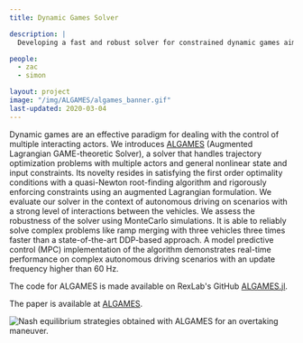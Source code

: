 ```yaml
---
title: Dynamic Games Solver

description: |
  Developing a fast and robust solver for constrained dynamic games aimed at identifying Nash equilibrium strategies. 

people:
  - zac
  - simon

layout: project
image: "/img/ALGAMES/algames_banner.gif"
last-updated: 2020-03-04
---
```


Dynamic games are an effective paradigm for dealing with the control of multiple interacting actors. We introduces [ALGAMES](https://github.com/RoboticExplorationLab/ALGAMES.jl.git) (Augmented Lagrangian GAME-theoretic Solver), a solver that handles trajectory optimization problems with multiple actors and general nonlinear state and input constraints. Its novelty resides in satisfying the first order optimality conditions with a quasi-Newton root-finding algorithm and rigorously enforcing constraints using an augmented Lagrangian formulation. We evaluate our solver in the context of autonomous driving on scenarios with a strong level of interactions between the vehicles. We assess the robustness of the solver using MonteCarlo simulations. It is able to reliably solve complex problems like ramp merging with three vehicles three times faster than a state-of-the-art DDP-based approach. A model predictive control (MPC) implementation of the algorithm demonstrates real-time performance on complex autonomous driving scenarios with an update frequency higher than 60 Hz.



<!-- The main results obtained demonstrating ALGAMES performance are presented in this short video. 
[![ALGAMES](/img/algames_video.png)](https://www.youtube.com/watch?v=ZvaVNvw5fYw "ALGAMES") -->

The code for ALGAMES is made available on RexLab's GitHub [ALGAMES.jl](https://github.com/RoboticExplorationLab/ALGAMES.jl.git).

The paper is available at [ALGAMES](https://rexlab.stanford.edu/papers/ALGAMES.pdf).

<!-- ![Nash equilibrium strategies obtained with ALGAMES on a ramp merging scenario.](/img/ramp_merging.gif) -->

<!-- ![Nash equilibrium strategies obtained with ALGAMES on a lane changing scenario.](/img/lane_changing.gif) -->

![Nash equilibrium strategies obtained with ALGAMES for an overtaking maneuver.](/img/ALGAMES/overtaking_landscape.gif)

